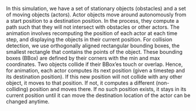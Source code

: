 In this simulation, we have a set of stationary objects (obstacles) and a set of moving objects (actors). Actor objects move around
autonomously from a start position to a destination position. In the process, they compute a path such that they will not intersect with obstacles or other actors.
The animation involves recomputing the position of each actor at each time step, and displaying
the objects in their current position. For collision detection, we use orthogonally aligned rectangular bounding boxes, the smallest rectangle that contains the points of the object. These bounding boxes (BBox) are defined by
their corners with the min and max coordinates. Two objects collide if their BBox’es touch or
overlap.
Hence, for animation, each actor computes its next position (given a timestep and its destination position). If this new position will not collide with any other object, it moves to that position. If not, it computes a different (non-colliding) position and moves there. If no such position exists, it stays in its current position until it can move the destination location of the actor can be changed anytime.
